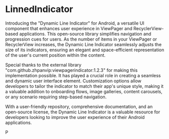 # LinnedIndicator
Introducing the "Dynamic Line Indicator" for Android, a versatile UI component that enhances user experience in ViewPager and RecyclerView-based applications. This open-source library simplifies navigation and progression cues for users. As the number of items in your ViewPager or RecyclerView increases, the Dynamic Line Indicator seamlessly adjusts the size of its indicators, ensuring an elegant and space-efficient representation of the user's current position within the content.

Special thanks to the external library "com.github.zhpanvip:viewpagerindicator:1.2.3" for making this implementation possible. It has played a crucial role in creating a seamless and dynamic user interface element. Customization options allow developers to tailor the indicator to match their app's unique style, making it a valuable addition to onboarding flows, image galleries, content carousels, or any scenario requiring step-based navigation.

With a user-friendly repository, comprehensive documentation, and an open-source license, the Dynamic Line Indicator is a valuable resource for developers looking to improve the user experience of their Android applications.


P[](<img width="327" alt="Screenshot 2023-10-26 at 4 13 40 PM" src="https://github.com/Ashiiq666/LinnedIndicator/assets/95855980/395048b9-7136-41ad-ac86-ab490865181f">)
